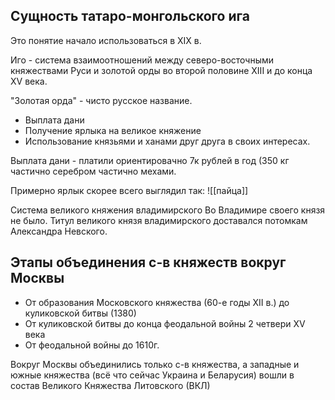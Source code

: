 ## Сущность татаро-монгольского ига
Это понятие начало использоваться в XIX в.

Иго - система взаимоотношений между северо-восточными княжествами Руси и золотой орды во второй половине XIII и до конца XV века.

"Золотая орда" - чисто русское название.

- Выплата дани
- Получение ярлыка на великое княжение
- Использование князьями и ханами друг друга в своих интересах.

Выплата дани - платили ориентировачно 7к рублей в год (350 кг  частично серебром частично мехами. 

Примерно ярлык скорее всего выглядил так:
 ![[пайца]]
 
  Система великого княжения владимирского
Во Владимире своего князя не было. Титул великого князя владимирского доставался потомкам Александра Невского. 

## Этапы объединения с-в княжеств вокруг Москвы

- От образования Московского княжества (60-е годы XII в.) до куликовской битвы (1380)
- От куликовской битвы до конца феодальной войны 2 четвери XV века
- От феодальной войны до 1610г. 

Вокруг Москвы объединились только с-в княжества, а западные и южные княжества (всё что сейчас Украина и Беларусия) вошли в состав Великого Княжества Литовского (ВКЛ)